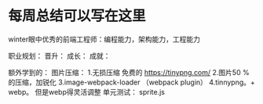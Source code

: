 # 每周总结可以写在这里
winter眼中优秀的前端工程师：编程能力，架构能力，工程能力

职业规划： 
	晋升：
	成长：
	成就：

额外学到的：
	图片压缩：
		1.无损压缩 免费的  https://tinypng.com/
		2.图片50 %的压缩，加锐化
		3.image-webpack-loader （webpack plugin）
		4.tinnypng。+ webp。 但是webp得灵活调整
	单元测试： sprite.js
